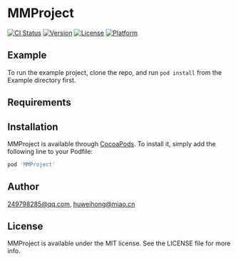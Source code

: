 # MMProject

[![CI Status](https://img.shields.io/travis/249798285@qq.com/MMProject.svg?style=flat)](https://travis-ci.org/249798285@qq.com/MMProject)
[![Version](https://img.shields.io/cocoapods/v/MMProject.svg?style=flat)](https://cocoapods.org/pods/MMProject)
[![License](https://img.shields.io/cocoapods/l/MMProject.svg?style=flat)](https://cocoapods.org/pods/MMProject)
[![Platform](https://img.shields.io/cocoapods/p/MMProject.svg?style=flat)](https://cocoapods.org/pods/MMProject)

## Example

To run the example project, clone the repo, and run `pod install` from the Example directory first.

## Requirements

## Installation

MMProject is available through [CocoaPods](https://cocoapods.org). To install
it, simply add the following line to your Podfile:

```ruby
pod 'MMProject'
```

## Author

249798285@qq.com, huweihong@miao.cn

## License

MMProject is available under the MIT license. See the LICENSE file for more info.
